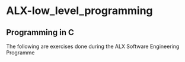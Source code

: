# ALX-low_level_programming

## Programming in C

The following are exercises done during the ALX Software Engineering Programme
